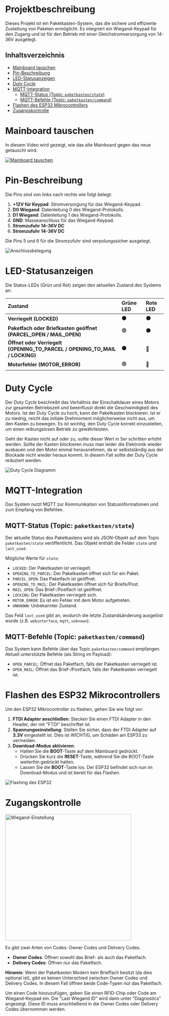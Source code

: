 # Projektbeschreibung

Dieses Projekt ist ein Paketkasten-System, das die sichere und effiziente Zustellung von Paketen ermöglicht. Es integriert ein Wiegand-Keypad für den Zugang und ist für den Betrieb mit einer Gleichstromversorgung von 14-36V ausgelegt.

## Inhaltsverzeichnis

- [Mainboard tauschen](#mainboard-tauschen)
- [Pin-Beschreibung](#pin-beschreibung)
- [LED-Statusanzeigen](#led-statusanzeigen)
- [Duty Cycle](#duty-cycle)
- [MQTT-Integration](#mqtt-integration)
  - [MQTT-Status (Topic: `paketkasten/state`)](#mqtt-status-topic-paketkastenstate)
  - [MQTT-Befehle (Topic: `paketkasten/command`)](#mqtt-befehle-topic-paketkastencommand)
- [Flashen des ESP32 Mikrocontrollers](#flashen-des-esp32-mikrocontrollers)
- [Zugangskontrolle](#zugangskontrolle)


# Mainboard tauschen

In diesem Video wird gezeigt, wie das alte Mainboard gegen das neue getauscht wird.

[![Mainboard tauschen](https://img.youtube.com/vi/pbdO1q2X-Sg/0.jpg)](https://www.youtube.com/watch?v=pbdO1q2X-Sg)

# Pin-Beschreibung

Die Pins sind von links nach rechts wie folgt belegt:

1.  **+12V für Keypad**: Stromversorgung für das Wiegand-Keypad.
2.  **D0 Wiegand**: Datenleitung 0 des Wiegand-Protokolls.
3.  **D1 Wiegand**: Datenleitung 1 des Wiegand-Protokolls.
4.  **GND**: Masseanschluss für das Wiegand-Keypad.
5.  **Stromzufuhr 14-36V DC**
6.  **Stromzufuhr 14-36V DC**

Die Pins 5 und 6 für die Stromzufuhr sind verpolungssicher ausgelegt.

![Anschlussbelegung](connector.jpg)

# LED-Statusanzeigen

Die Status-LEDs (Grün und Rot) zeigen den aktuellen Zustand des Systems an:

| Zustand                                           | Grüne LED | Rote LED |
| :------------------------------------------------ | :-------- | :------- |
| **Verriegelt (LOCKED)**                           | ⚫       | ⚫      |
| **Paketfach oder Briefkasten geöffnet (PARCEL_OPEN / MAIL_OPEN)** | 🟢        | ⚫      |
| **Öffnet oder Verriegelt (OPENING_TO_PARCEL / OPENING_TO_MAIL / LOCKING)** | ⚫       | 🔴       |
| **Motorfehler (MOTOR_ERROR)**                     | 🟢        | 🔴       |

# Duty Cycle

Der Duty Cycle beschreibt das Verhältnis der Einschaltdauer eines Motors zur gesamten Betriebszeit und beeinflusst direkt die Geschwindigkeit des Motors. Ist der Duty Cycle zu hoch, kann der Paketkasten blockieren. Ist er zu niedrig, reicht das initiale Drehmoment möglicherweise nicht aus, um den Kasten zu bewegen. Es ist wichtig, den Duty Cycle korrekt einzustellen, um einen reibungslosen Betrieb zu gewährleisten. 

Geht der Kasten nicht auf oder zu, sollte dieser Wert in 5er schritten erhöht werden. Sollte der Kasten blockieren muss man leider die Elektronik wieder ausbauen und den Motor einmal herausnehmen, da er selbstständig aus der Blockade nicht wieder heraus kommt. In diesem Fall sollte der Duty Cycle reduziert werden.

![Duty Cycle Diagramm](duty-cycle.png)

# MQTT-Integration

Das System nutzt MQTT zur Kommunikation von Statusinformationen und zum Empfang von Befehlen.

## MQTT-Status (Topic: `paketkasten/state`)

Der aktuelle Status des Paketkastens wird als JSON-Objekt auf dem Topic `paketkasten/state` veröffentlicht. Das Objekt enthält die Felder `state` und `last_used`.

Mögliche Werte für `state`:

*   `LOCKED`: Der Paketkasten ist verriegelt.
*   `OPENING_TO_PARCEL`: Der Paketkasten öffnet sich für ein Paket.
*   `PARCEL_OPEN`: Das Paketfach ist geöffnet.
*   `OPENING_TO_MAIL`: Der Paketkasten öffnet sich für Briefe/Post.
*   `MAIL_OPEN`: Das Brief-/Postfach ist geöffnet.
*   `LOCKING`: Der Paketkasten verriegelt sich.
*   `MOTOR_ERROR`: Es ist ein Fehler mit dem Motor aufgetreten.
*   `UNKNOWN`: Unbekannter Zustand.

Das Feld `last_used` gibt an, wodurch die letzte Zustandsänderung ausgelöst wurde (z.B. `webinterface`, `mqtt`, `unknown`).

## MQTT-Befehle (Topic: `paketkasten/command`)

Das System kann Befehle über das Topic `paketkasten/command` empfangen. Aktuell unterstützte Befehle (als String im Payload):

*   `OPEN_PARCEL`: Öffnet das Paketfach, falls der Paketkasten verriegelt ist.
*   `OPEN_MAIL`: Öffnet das Brief-/Postfach, falls der Paketkasten verriegelt ist.

# Flashen des ESP32 Mikrocontrollers

Um den ESP32 Mikrocontroller zu flashen, gehen Sie wie folgt vor:

1.  **FTDI Adapter anschließen**: Stecken Sie einen FTDI Adapter in den Header, der mit "FTDI" beschriftet ist.
2.  **Spannungseinstellung**: Stellen Sie sicher, dass der FTDI Adapter auf **3.3V** eingestellt ist. Dies ist WICHTIG, um Schäden am ESP33 zu vermeiden.
3.  **Download-Modus aktivieren**:
    *   Halten Sie die **BOOT**-Taste auf dem Mainboard gedrückt.
    *   Drücken Sie kurz die **RESET**-Taste, während Sie die BOOT-Taste weiterhin gedrückt halten.
    *   Lassen Sie die **BOOT**-Taste los.
    Der ESP32 befindet sich nun im Download-Modus und ist bereit für das Flashen.

![Flashing des ESP32](flashing.jpg)

# Zugangskontrolle

<img src="wiegand-einstellung.png" alt="Wiegand-Einstellung" height="400px">

Es gibt zwei Arten von Codes: Owner Codes und Delivery Codes.

*   **Owner Codes**: Öffnen sowohl das Brief- als auch das Paketfach.
*   **Delivery Codes**: Öffnen nur das Paketfach.

**Hinweis**: Wenn der Paketkasten Modern kein Brieffach besitzt (da dies optional ist), gibt es keinen Unterschied zwischen Owner Codes und Delivery Codes. In diesem Fall öffnen beide Code-Typen nur das Paketfach.

Um einen Code hinzuzufügen, geben Sie einen RFID-Chip oder Code am Wiegand-Keypad ein. Die "Last Wiegand ID" wird dann unter "Diagnostics" angezeigt. Diese ID muss anschließend in die Owner Codes oder Delivery Codes übernommen werden.